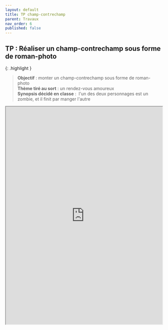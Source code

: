```yaml
---
layout: default
title: TP champ-contrechamp
parent: Travaux
nav_order: 6
published: false
---
```

## TP : Réaliser un champ-contrechamp sous forme de roman-photo

{: .highlight }
> **Objectif** : monter un champ-contrechamp sous forme de roman-photo  
> **Thème tiré au sort** : un rendez-vous amoureux   
> **Synopsis décidé en classe** :  l'un des deux personnages est un zombie, et il finit par manger l'autre

<iframe src="https://drive.google.com/file/d/1zETPF192u0Yp9-kSWGIBqUumwgd-5pwb/preview" width=100% height="700" allow="autoplay"></iframe>